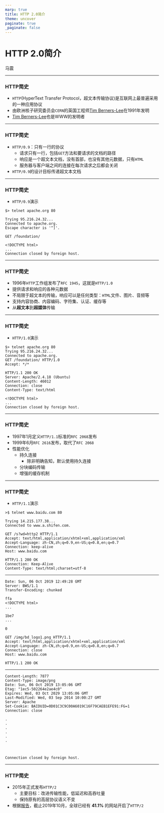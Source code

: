 ```yaml
---
marp: true
title: HTTP 2.0简介
theme: uncover
paginate: true
_paginate: false
---
```


# HTTP 2.0简介

马震

---

### HTTP简史
* `HTTP`(HyperText Transfer Protocol，超文本传输协议)是互联网上最普遍采用的一种应用协议
* 由欧洲核子研究委员会`CERN`的英国工程师[Tim Berners-Lee](https://en.wikipedia.org/wiki/Tim_Berners-Lee)在1991年发明
* [Tim Berners-Lee](https://en.wikipedia.org/wiki/Tim_Berners-Lee)也是WWW的发明者

---
### HTTP简史
* `HTTP/0.9`：只有一行的协议
    * 请求只有一行，包括`GET`方法和要请求的文档的路径
    * 响应是一个超文本文档，没有首部，也没有其他元数据，只有`HTML`
    * 服务器与客户端之间的连接在每次请求之后都会关闭
* `HTTP/0.9`的设计目标传递超文本文档

---
### HTTP简史

* `HTTP/0.9`演示


```
$> telnet apache.org 80

Trying 95.216.24.32...
Connected to apache.org.
Escape character is '^]'.

GET /foundation/

<!DOCTYPE html>
...
Connection closed by foreign host.
```

---
### HTTP简史
* 1996年`HTTP`工作组发布了`RFC 1945`，这就是`HTTP/1.0`
* 提供请求和响应的各种元数据
* 不局限于超文本的传输，响应可以是任何类型：`HTML`文件、图片、音频等
* 支持内容协商、内容编码、字符集、认证、缓存等
* 从**超文本**到**超媒体**传输

--- 
### HTTP简史

* `HTTP/1.0`演示

```
$> telnet apache.org 80
Trying 95.216.24.32...
Connected to apache.org.
GET /foundation/ HTTP/1.0
Accept: */*

HTTP/1.1 200 OK
Server: Apache/2.4.18 (Ubuntu)
Content-Length: 46012
Connection: close
Content-Type: text/html

<!DOCTYPE html>
...
Connection closed by foreign host.
```

---
### HTTP简史

* 1997年1月定义`HTTP/1.1`标准的`RFC 2068`发布
* 1999年6月`RFC 2616`发布，取代了`RFC 2068`
* 性能优化
  * 持久连接
    * 除非明确告知，默认使用持久连接
  * 分块编码传输
  * 增强的缓存机制

---
### HTTP简史

* `HTTP/1.1`演示
```
>$ telnet www.baidu.com 80

Trying 14.215.177.38...
Connected to www.a.shifen.com.

GET /s?wd=http2 HTTP/1.1
Accept: text/html,application/xhtml+xml,application/xml
Accept-Language: zh-CN,zh;q=0.9,en-US;q=0.8,en;q=0.7
Connection: keep-alive
Host: www.baidu.com

HTTP/1.1 200 OK
Connection: Keep-Alive
Content-Type: text/html;charset=utf-8
```

---

```
Date: Sun, 06 Oct 2019 12:49:28 GMT
Server: BWS/1.1
Transfer-Encoding: chunked

ffa
<!DOCTYPE html>
...

1be7
...

0

GET /img/bd_logo1.png HTTP/1.1
Accept: text/html,application/xhtml+xml,application/xml
Accept-Language: zh-CN,zh;q=0.9,en-US;q=0.8,en;q=0.7
Connection: close
Host: www.baidu.com

HTTP/1.1 200 OK
```

---

```
Content-Length: 7877
Content-Type: image/png
Date: Sun, 06 Oct 2019 13:05:06 GMT
Etag: "1ec5-502264e2ae4c0"
Expires: Wed, 03 Oct 2029 13:05:06 GMT
Last-Modified: Wed, 03 Sep 2014 10:00:27 GMT
Server: Apache
Set-Cookie: BAIDUID=0D01C3C9C00A6019C16F79CAEB1EFE91:FG=1
Connection: close

.
.
.
.
.
.



Connection closed by foreign host.
```

---
### HTTP简史
* 2015年正式发布`HTTP/2`
  * 主要目标：改进传输性能，低延迟和高吞吐量
  * 保持原有的高层协议语义不变
* 根据[报告](https://w3techs.com/technologies/details/ce-http2/all/all)，截止2019年10月，全球已经有 **41.1%** 的网站开启了`HTTP/2`